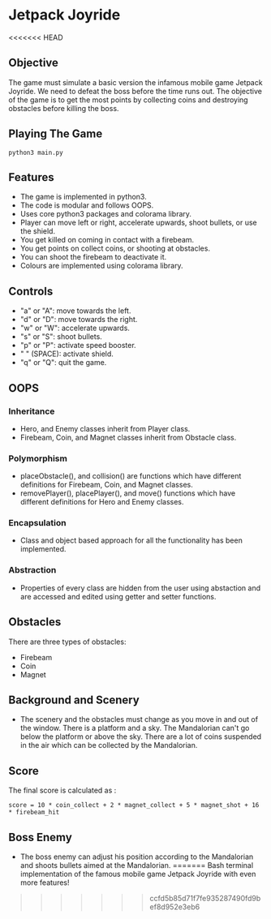 # Jetpack Joyride
<<<<<<< HEAD

## Objective
The game must simulate a basic version the infamous mobile game Jetpack Joyride. We need to defeat the boss before the time runs out. The objective of the game is to get the most points by collecting coins and destroying obstacles before killing the boss.

## Playing The Game
```
python3 main.py
```

## Features
- The game is implemented in python3.
- The code is modular and follows OOPS.
- Uses core python3 packages and colorama library.
- Player can move left or right, accelerate upwards, shoot bullets, or use the shield.
- You get killed on coming in contact with a firebeam.
- You get points on collect coins, or shooting at obstacles.
- You can shoot the firebeam to deactivate it.
- Colours are implemented using colorama library.

## Controls
- "a" or "A": move towards the left.
- "d" or "D": move towards the right.
- "w" or "W": accelerate upwards.
- "s" or "S": shoot bullets.
- "p" or "P": activate speed booster.
- " " (SPACE): activate shield.
- "q" or "Q": quit the game.

## OOPS
### Inheritance
- Hero, and Enemy classes inherit from Player class.
- Firebeam, Coin, and Magnet classes inherit from Obstacle class.
### Polymorphism
- placeObstacle(), and collision() are functions which have different definitions for Firebeam, Coin, and Magnet classes.
- removePlayer(), placePlayer(), and move() functions which have different definitions for Hero and Enemy classes.
### Encapsulation
- Class and object based approach for all the functionality has been implemented.
### Abstraction
- Properties of every class are hidden from the user using abstaction and are accessed and edited using getter and setter functions.

## Obstacles
There are three types of obstacles:
- Firebeam
- Coin
- Magnet

## Background and Scenery
- The scenery and the obstacles must change as you move in and out of the window. There is a platform and a sky. The Mandalorian can't go below the platform or above the sky. There are a lot of coins suspended in the air which can be collected by the Mandalorian.

## Score
The final score is calculated as :
```
score = 10 * coin_collect + 2 * magnet_collect + 5 * magnet_shot + 16 * firebeam_hit
```

## Boss Enemy
- The boss enemy can adjust his position according to the Mandalorian and shoots bullets aimed at the Mandalorian.
=======
Bash terminal implementation of the famous mobile game Jetpack Joyride with even more features!
>>>>>>> ccfd5b85d71f7fe935287490fd9bef8d952e3eb6
